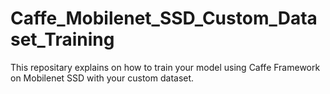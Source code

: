 # Caffe_Mobilenet_SSD_Custom_Dataset_Training
This repositary explains on how to train your model using Caffe Framework on Mobilenet SSD with your custom dataset.
